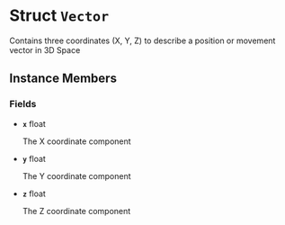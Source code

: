 # Struct <code>Vector</code>

Contains three coordinates (X, Y, Z) to describe a position or movement vector in 3D Space
## Instance Members
### Fields
- <code><b>x</b></code> float

  The X coordinate component
- <code><b>y</b></code> float

  The Y coordinate component
- <code><b>z</b></code> float

  The Z coordinate component
